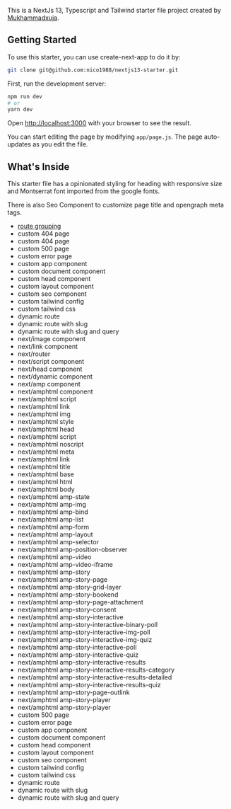 This is a NextJs 13, Typescript and Tailwind starter file project created by [Mukhammadxuja](https://github.com/mukhammadxuja/nextjs-13-ts-tailwind-starter).

## Getting Started

To use this starter, you can use create-next-app to do it by:

```bash
git clone git@github.com:nico1988/nextjs13-starter.git
```

First, run the development server:

```bash
npm run dev
# or
yarn dev
```

Open [http://localhost:3000](http://localhost:3000) with your browser to see the result.

You can start editing the page by modifying `app/page.js`. The page auto-updates as you edit the file.

## What's Inside

This starter file has a opinionated styling for heading with responsive size and Montserrat font imported from the google fonts.

There is also Seo Component to customize page title and opengraph meta tags.

- [route grouping](https://beta.nextjs.org/docs/routing/defining-routes#route-groups)
- custom 404 page
- custom 404 page
- custom 500 page
- custom error page
- custom app component
- custom document component
- custom head component
- custom layout component
- custom seo component
- custom tailwind config
- custom tailwind css
- dynamic route
- dynamic route with slug
- dynamic route with slug and query
- next/image component
- next/link component
- next/router
- next/script component
- next/head component
- next/dynamic component
- next/amp component
- next/amphtml component
- next/amphtml script
- next/amphtml link
- next/amphtml img
- next/amphtml style
- next/amphtml head
- next/amphtml script
- next/amphtml noscript
- next/amphtml meta
- next/amphtml link
- next/amphtml title
- next/amphtml base
- next/amphtml html
- next/amphtml body
- next/amphtml amp-state
- next/amphtml amp-img
- next/amphtml amp-bind
- next/amphtml amp-list
- next/amphtml amp-form
- next/amphtml amp-layout
- next/amphtml amp-selector
- next/amphtml amp-position-observer
- next/amphtml amp-video
- next/amphtml amp-video-iframe
- next/amphtml amp-story
- next/amphtml amp-story-page
- next/amphtml amp-story-grid-layer
- next/amphtml amp-story-bookend
- next/amphtml amp-story-page-attachment
- next/amphtml amp-story-consent
- next/amphtml amp-story-interactive
- next/amphtml amp-story-interactive-binary-poll
- next/amphtml amp-story-interactive-img-poll
- next/amphtml amp-story-interactive-img-quiz
- next/amphtml amp-story-interactive-poll
- next/amphtml amp-story-interactive-quiz
- next/amphtml amp-story-interactive-results
- next/amphtml amp-story-interactive-results-category
- next/amphtml amp-story-interactive-results-detailed
- next/amphtml amp-story-interactive-results-quiz
- next/amphtml amp-story-page-outlink
- next/amphtml amp-story-player
- next/amphtml amp-story-player
- custom 500 page
- custom error page
- custom app component
- custom document component
- custom head component
- custom layout component
- custom seo component
- custom tailwind config
- custom tailwind css
- dynamic route
- dynamic route with slug
- dynamic route with slug and query
